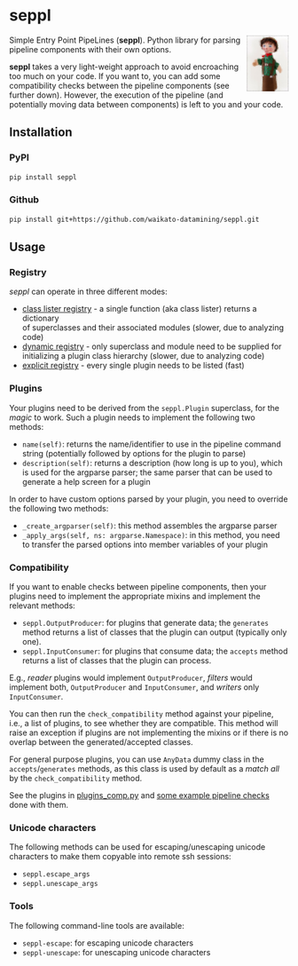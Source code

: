 # seppl
<img align="right" src="img/seppl_logo.png" width="15%"/>

Simple Entry Point PipeLines (**seppl**). Python library for parsing pipeline 
components with their own options. 

**seppl** takes a very light-weight approach to avoid encroaching too much on
your code. If you want to, you can add some compatibility checks between the 
pipeline components (see further down).
However, the execution of the pipeline (and potentially moving data between 
components) is left to you and your code.


## Installation

### PyPI

```bash
pip install seppl 
```

### Github

```bash
pip install git+https://github.com/waikato-datamining/seppl.git
```


## Usage

### Registry

*seppl* can operate in three different modes:

* [class lister registry](docs/class_lister_registry.md) - a single function (aka class lister) returns a dictionary  
  of superclasses and their associated modules (slower, due to analyzing code) 
* [dynamic registry](docs/dynamic_registry.md) - only superclass and module need to be supplied for initializing 
  a plugin class hierarchy (slower, due to analyzing code)
* [explicit registry](docs/explicit_registry.md) - every single plugin needs to be listed (fast)


### Plugins

Your plugins need to be derived from the `seppl.Plugin` superclass, for the
*magic* to work. Such a plugin needs to implement the following two methods:

* `name(self)`: returns the name/identifier to use in the pipeline command string 
  (potentially followed by options for the plugin to parse)
* `description(self)`: returns a description (how long is up to you), which is used
  for the argparse parser; the same parser that can be used to generate a help
  screen for a plugin

In order to have custom options parsed by your plugin, you need to override
the following two methods:

* `_create_argparser(self)`: this method assembles the argparse parser
* `_apply_args(self, ns: argparse.Namespace)`: in this method, you need to 
  transfer the parsed options into member variables of your plugin 


### Compatibility

If you want to enable checks between pipeline components, then your plugins
need to implement the appropriate mixins and implement the relevant methods:

* `seppl.OutputProducer`: for plugins that generate data; the `generates` method
  returns a list of classes that the plugin can output (typically only one).
* `seppl.InputConsumer`: for plugins that consume data; the `accepts` method
  returns a list of classes that the plugin can process.

E.g., *reader* plugins would implement `OutputProducer`, *filters* would 
implement both, `OutputProducer` and `InputConsumer`, and *writers* only
`InputConsumer`.

You can then run the `check_compatibility` method against your pipeline,
i.e., a list of plugins, to see whether they are compatible. This method will
raise an exception if plugins are not implementing the mixins or if there is
no overlap between the generated/accepted classes.

For general purpose plugins, you can use `AnyData` dummy class in the
`accepts`/`generates` methods, as this class is used by default as a 
*match all* by the `check_compatibility` method.

See the plugins in [plugins_comp.py](https://github.com/waikato-datamining/seppl-example/blob/main/src/my/plugins_comp.py)
and [some example pipeline checks](https://github.com/waikato-datamining/seppl-example/blob/main/src/my/usage/compatibility.py)
done with them. 


### Unicode characters

The following methods can be used for escaping/unescaping unicode characters
to make them copyable into remote ssh sessions:

* `seppl.escape_args`
* `seppl.unescape_args`


### Tools

The following command-line tools are available:

* `seppl-escape`: for escaping unicode characters
* `seppl-unescape`: for unescaping unicode characters
